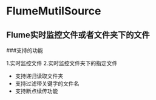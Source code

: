 # FlumeMutilSource

## Flume实时监控文件或者文件夹下的文件

###支持的功能

1.实时监控文件
2.实时监控文件夹下的指定文件
  * 支持递归读取文件夹
  * 支持过滤带关键字的文件名
  * 支持断点续传功能
